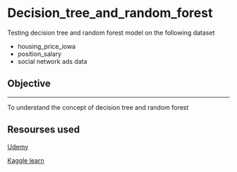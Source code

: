# Decision_tree_and_random_forest
Testing decision tree and random forest model on the following dataset 
+ housing_price_iowa
+ position_salary
+ social network ads data 

## Objective 
---
To understand the concept of decision tree and random forest 

## Resourses used 
[Udemy](https://www.udemy.com/machinelearning/learn/v4/content)

[Kaggle learn](https://www.kaggle.com/learn/machine-learning)
